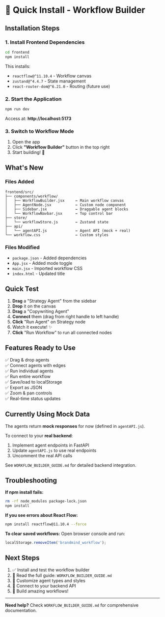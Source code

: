 # 🚀 Quick Install - Workflow Builder

## Installation Steps

### 1. Install Frontend Dependencies

```bash
cd frontend
npm install
```

This installs:
- `reactflow@^11.10.4` - Workflow canvas
- `zustand@^4.4.7` - State management  
- `react-router-dom@^6.21.0` - Routing (future use)

### 2. Start the Application

```bash
npm run dev
```

Access at: **http://localhost:5173**

### 3. Switch to Workflow Mode

1. Open the app
2. Click **"Workflow Builder"** button in the top right
3. Start building! 🎉

## What's New

### Files Added

```
frontend/src/
├── components/workflow/
│   ├── WorkflowBuilder.jsx     ← Main workflow canvas
│   ├── AgentNode.jsx           ← Custom node component
│   ├── Sidebar.jsx             ← Draggable agent blocks
│   └── WorkflowNavbar.jsx      ← Top control bar
├── store/
│   └── workflowStore.js        ← Zustand state
├── api/
│   └── agentAPI.js             ← Agent API (mock + real)
└── workflow.css                ← Custom styles
```

### Files Modified

- `package.json` - Added dependencies
- `App.jsx` - Added mode toggle
- `main.jsx` - Imported workflow CSS
- `index.html` - Updated title

## Quick Test

1. **Drag** a "Strategy Agent" from the sidebar
2. **Drop** it on the canvas
3. **Drag** a "Copywriting Agent"
4. **Connect** them (drag from right handle to left handle)
5. **Click** "Run Agent" on Strategy node
6. Watch it execute! ✨
7. **Click** "Run Workflow" to run all connected nodes

## Features Ready to Use

✅ Drag & drop agents  
✅ Connect agents with edges  
✅ Run individual agents  
✅ Run entire workflow  
✅ Save/load to localStorage  
✅ Export as JSON  
✅ Zoom & pan controls  
✅ Real-time status updates  

## Currently Using Mock Data

The agents return **mock responses** for now (defined in `agentAPI.js`).

To connect to your **real backend**:
1. Implement agent endpoints in FastAPI
2. Update `agentAPI.js` to use real endpoints
3. Uncomment the real API calls

See `WORKFLOW_BUILDER_GUIDE.md` for detailed backend integration.

## Troubleshooting

**If npm install fails:**
```bash
rm -rf node_modules package-lock.json
npm install
```

**If you see errors about React Flow:**
```bash
npm install reactflow@11.10.4 --force
```

**To clear saved workflows:**
Open browser console and run:
```javascript
localStorage.removeItem('brandmind_workflow');
```

## Next Steps

1. ✅ Install and test the workflow builder
2. 📖 Read the full guide: `WORKFLOW_BUILDER_GUIDE.md`
3. 🔧 Customize agent types and styles
4. 🔌 Connect to your backend API
5. 🚀 Build amazing workflows!

---

**Need help?** Check `WORKFLOW_BUILDER_GUIDE.md` for comprehensive documentation.

